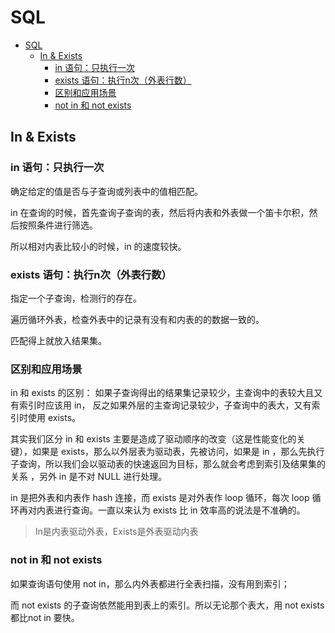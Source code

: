 # SQL
- [SQL](#sql)
  - [In \& Exists](#in--exists)
    - [in 语句：只执行一次](#in-语句只执行一次)
    - [exists 语句：执行n次（外表行数）](#exists-语句执行n次外表行数)
    - [区别和应用场景](#区别和应用场景)
    - [not in 和 not exists](#not-in-和-not-exists)

## In & Exists

### in 语句：只执行一次

确定给定的值是否与子查询或列表中的值相匹配。

in 在查询的时候，首先查询子查询的表，然后将内表和外表做一个笛卡尔积，然后按照条件进行筛选。

所以相对内表比较小的时候，in 的速度较快。

### exists 语句：执行n次（外表行数）

指定一个子查询，检测行的存在。

遍历循环外表，检查外表中的记录有没有和内表的的数据一致的。

匹配得上就放入结果集。

### 区别和应用场景

in 和 exists 的区别： 如果子查询得出的结果集记录较少，主查询中的表较大且又有索引时应该用 in， 反之如果外层的主查询记录较少，子查询中的表大，又有索引时使用 exists。

其实我们区分 in 和 exists 主要是造成了驱动顺序的改变（这是性能变化的关键），如果是 exists，那么以外层表为驱动表，先被访问，如果是 in ，那么先执行子查询，所以我们会以驱动表的快速返回为目标，那么就会考虑到索引及结果集的关系 ，另外 in 是不对 NULL 进行处理。

in 是把外表和内表作 hash 连接，而 exists 是对外表作 loop 循环，每次 loop 循环再对内表进行查询。一直以来认为 exists 比 in 效率高的说法是不准确的。

> In是内表驱动外表，Exists是外表驱动内表

### not in 和 not exists

如果查询语句使用 not in，那么内外表都进行全表扫描，没有用到索引；

而 not exists 的子查询依然能用到表上的索引。所以无论那个表大，用 not exists 都比not in 要快。



